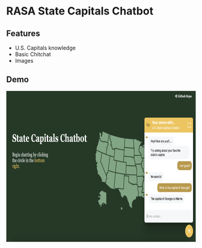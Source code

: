 # RASA State Capitals Chatbot

## Features
- U.S. Capitals knowledge
- Basic Chitchat
- Images

## Demo
<img src="assets/demo_chatOpen.png" height="400">
